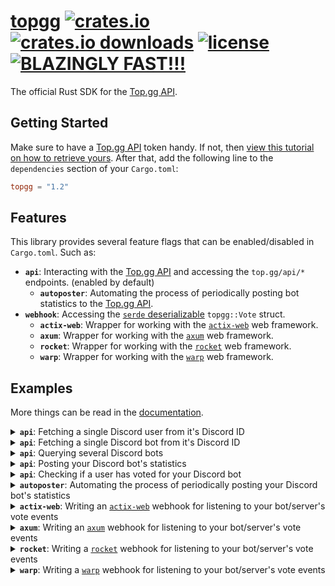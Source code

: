 # [topgg](https://crates.io/crates/topgg) [![crates.io][crates-io-image]][crates-io-url] [![crates.io downloads][crates-io-downloads-image]][crates-io-url] [![license][github-license-image]][github-license-url] [![BLAZINGLY FAST!!!][blazingly-fast-image]][blazingly-fast-url]

[crates-io-image]: https://img.shields.io/crates/v/topgg?style=flat-square
[crates-io-downloads-image]: https://img.shields.io/crates/d/topgg?style=flat-square
[crates-io-url]: https://crates.io/crates/topgg
[github-license-image]: https://img.shields.io/github/license/top-gg/rust-sdk?style=flat-square
[github-license-url]: https://github.com/top-gg/rust-sdk/blob/main/LICENSE
[blazingly-fast-image]: https://img.shields.io/badge/speed-BLAZINGLY%20FAST!!!%20%F0%9F%94%A5%F0%9F%9A%80%F0%9F%92%AA%F0%9F%98%8E-brightgreen.svg?style=flat-square
[blazingly-fast-url]: https://twitter.com/acdlite/status/974390255393505280
The official Rust SDK for the [Top.gg API](https://docs.top.gg).

## Getting Started

Make sure to have a [Top.gg API](https://docs.top.gg) token handy. If not, then [view this tutorial on how to retrieve yours](https://github.com/top-gg/rust-sdk/assets/60427892/d2df5bd3-bc48-464c-b878-a04121727bff). After that, add the following line to the `dependencies` section of your `Cargo.toml`:

```toml
topgg = "1.2"
```

## Features

This library provides several feature flags that can be enabled/disabled in `Cargo.toml`. Such as:

- **`api`**: Interacting with the [Top.gg API](https://docs.top.gg) and accessing the `top.gg/api/*` endpoints. (enabled by default)
  - **`autoposter`**: Automating the process of periodically posting bot statistics to the [Top.gg API](https://docs.top.gg).
- **`webhook`**: Accessing the [`serde` deserializable](https://docs.rs/serde/latest/serde/de/trait.DeserializeOwned.html) `topgg::Vote` struct.
  - **`actix-web`**: Wrapper for working with the [`actix-web`](https://actix.rs/) web framework.
  - **`axum`**: Wrapper for working with the [`axum`](https://crates.io/crates/axum) web framework.
  - **`rocket`**: Wrapper for working with the [`rocket`](https://rocket.rs/) web framework.
  - **`warp`**: Wrapper for working with the [`warp`](https://crates.io/crates/warp) web framework.

## Examples

More things can be read in the [documentation](https://docs.rs/topgg).

<details>
<summary><b><code>api</code></b>: Fetching a single Discord user from it's Discord ID</summary>

```rust,no_run
use topgg::Client;

#[tokio::main]
async fn main() {
  let client = Client::new(env!("TOPGG_TOKEN").to_string());
  
  let user = client.get_user(661200758510977084).await.unwrap();
  
  assert_eq!(user.username, "null");
  assert_eq!(user.id, 661200758510977084);
  
  println!("{:?}", user);
}
```

</details>
<details>
<summary><b><code>api</code></b>: Fetching a single Discord bot from it's Discord ID</summary>

```rust,no_run
use topgg::Client;

#[tokio::main]
async fn main() {
  let client = Client::new(env!("TOPGG_TOKEN").to_string());
  
  let bot = client.get_bot(264811613708746752).await.unwrap();
  
  assert_eq!(bot.username, "Luca");
  assert_eq!(bot.discriminator, "1375");
  assert_eq!(bot.id, 264811613708746752);
  
  println!("{:?}", bot);
}
```

</details>
<details>
<summary><b><code>api</code></b>: Querying several Discord bots</summary>

```rust,no_run
use topgg::{Client, Query};

#[tokio::main]
async fn main() {
  let client = Client::new(env!("TOPGG_TOKEN").to_string());

  // inputting a string searches a bot that matches that username.
  for bot in client.get_bots("shiro").await.unwrap() {
    println!("{:?}", bot);
  }

  let query = Query::new()
    .limit(250)
    .skip(50)
    .username("shiro")
    .certified(true);

  for bot in client.get_bots(query).await.unwrap() {
    println!("{:?}", bot);
  }
}
```

</details>
<details>
<summary><b><code>api</code></b>: Posting your Discord bot's statistics</summary>

```rust,no_run
use topgg::{Client, Stats};

#[tokio::main]
async fn main() {
  let client = Client::new(env!("TOPGG_TOKEN").to_string());

  let server_count = 12345;
  client
    .post_stats(Stats::from(server_count))
    .await
    .unwrap();
}
```

</details>
<details>
<summary><b><code>api</code></b>: Checking if a user has voted for your Discord bot</summary>

```rust,no_run
use topgg::Client;

#[tokio::main]
async fn main() {
  let client = Client::new(env!("TOPGG_TOKEN").to_string());

  if client.has_voted(661200758510977084).await.unwrap() {
    println!("checks out");
  }
}
```

</details>
<details>
<summary><b><code>autoposter</code></b>: Automating the process of periodically posting your Discord bot's statistics</summary>

In your `Cargo.toml`:

```toml
[dependencies]
topgg = { version = "1.2", features = ["autoposter"] }
```

In your code:

```rust,no_run
use core::time::Duration;
use topgg::{Client, Stats};

#[tokio::main]
async fn main() {
  let client = Client::new(env!("TOPGG_TOKEN").to_string());

  // creates an autoposter that posts data to Top.gg every 1800 seconds (30 minutes).
  // the autopost thread will stop once it's dropped.
  let autoposter = client.new_autoposter(Duration::from_secs(1800));

  // ... then in some on ready/new guild event ...
  let server_count = 12345;
  autoposter.feed(Stats::from(server_count)).await;
}
```

</details>
<details>
<summary><b><code>actix-web</code></b>: Writing an <a href="https://actix.rs/"><code>actix-web</code></a> webhook for listening to your bot/server's vote events</summary>

In your `Cargo.toml`:

```toml
[dependencies]
topgg = { version = "1.2", default-features = false, features = ["actix-web"] }
```

In your code:

```rust,no_run
use actix_web::{
  error::{Error, ErrorUnauthorized},
  get, post, App, HttpServer,
};
use std::io;
use topgg::IncomingVote;

#[get("/")]
async fn index() -> &'static str {
  "Hello, World!"
}

#[post("/webhook")]
async fn webhook(vote: IncomingVote) -> Result<&'static str, Error> {
  match vote.authenticate(env!("TOPGG_WEBHOOK_PASSWORD")) {
    Some(vote) => {
      println!("{:?}", vote);

      Ok("ok")
    }
    _ => Err(ErrorUnauthorized("401")),
  }
}

#[actix_web::main]
async fn main() -> io::Result<()> {
  HttpServer::new(|| App::new().service(index).service(webhook))
    .bind("127.0.0.1:8080")?
    .run()
    .await
}
```

</details>
<details>
<summary><b><code>axum</code></b>: Writing an <a href="https://crates.io/crates/axum"><code>axum</code></a> webhook for listening to your bot/server's vote events</summary>

In your `Cargo.toml`:

```toml
[dependencies]
topgg = { version = "1.2", default-features = false, features = ["axum"] }
```

In your code:

```rust,no_run
use axum::{routing::get, Router, Server};
use std::{net::SocketAddr, sync::Arc};
use topgg::{Vote, VoteHandler};

struct MyVoteHandler {}

#[axum::async_trait]
impl VoteHandler for MyVoteHandler {
  async fn voted(&self, vote: Vote) {
    println!("{:?}", vote);
  }
}

async fn index() -> &'static str {
  "Hello, World!"
}

#[tokio::main]
async fn main() {
  let state = Arc::new(MyVoteHandler {});

  let app = Router::new().route("/", get(index)).nest(
    "/webhook",
    topgg::axum::webhook(env!("TOPGG_WEBHOOK_PASSWORD").to_string(), Arc::clone(&state)),
  );

  let addr: SocketAddr = "127.0.0.1:8080".parse().unwrap();

  Server::bind(&addr)
    .serve(app.into_make_service())
    .await
    .unwrap();
}
```

</details>
<details>
<summary><b><code>rocket</code></b>: Writing a <a href="https://rocket.rs"><code>rocket</code></a> webhook for listening to your bot/server's vote events</summary>

In your `Cargo.toml`:

```toml
[dependencies]
topgg = { version = "1.2", default-features = false, features = ["rocket"] }
```

In your code:

```rust,no_run
#![feature(decl_macro)]

use rocket::{get, http::Status, post, routes};
use topgg::IncomingVote;

#[get("/")]
fn index() -> &'static str {
  "Hello, World!"
}

#[post("/webhook", data = "<vote>")]
fn webhook(vote: IncomingVote) -> Status {
  match vote.authenticate(env!("TOPGG_WEBHOOK_PASSWORD")) {
    Some(vote) => {
      println!("{:?}", vote);

      Status::Ok
    },
    _ => {
      println!("found an unauthorized attacker.");

      Status::Unauthorized
    }
  }
}

fn main() {
  rocket::ignite()
    .mount("/", routes![index, webhook])
    .launch();
}
```

</details>
<details>
<summary><b><code>warp</code></b>: Writing a <a href="https://crates.io/crates/warp"><code>warp</code></a> webhook for listening to your bot/server's vote events</summary>

In your `Cargo.toml`:

```toml
[dependencies]
topgg = { version = "1.2", default-features = false, features = ["warp"] }
```

In your code:

```rust,no_run
use std::{net::SocketAddr, sync::Arc};
use topgg::{Vote, VoteHandler};
use warp::Filter;

struct MyVoteHandler {}

#[async_trait::async_trait]
impl VoteHandler for MyVoteHandler {
  async fn voted(&self, vote: Vote) {
    println!("{:?}", vote);
  }
}

#[tokio::main]
async fn main() {
  let state = Arc::new(MyVoteHandler {});

  // POST /webhook
  let webhook = topgg::warp::webhook(
    "webhook",
    env!("TOPGG_WEBHOOK_PASSWORD").to_string(),
    Arc::clone(&state),
  );

  let routes = warp::get().map(|| "Hello, World!").or(webhook);

  let addr: SocketAddr = "127.0.0.1:8080".parse().unwrap();

  warp::serve(routes).run(addr).await
}
```

</details>
